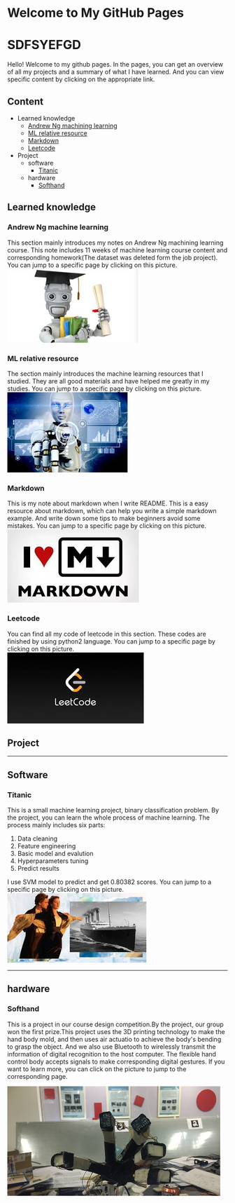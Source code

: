 # Welcome to My GitHub Pages  
<H1>SDFSYEFGD</H1>
Hello! Welcome to my github pages. In the pages, you can get an overview of all my projects and a summary of what I have learned. And you can view specific content by clicking on the appropriate link.

## Content  

* Learned knowledge  
	* [Andrew Ng machining learning](#andrew-ng-machine-learning)  
	* [ML relative resource](#ml_relative_resource)  
	* [Markdown](#markdown)  
	* [Leetcode](#leetcode)
* Project
	* software  
		* [Titanic](#titanic)  
	* hardware  
		* [Softhand](#softhand)  
	
	
## Learned knowledge  

### Andrew Ng machine learning  

This section mainly introduces my notes on Andrew Ng machining learning course. This note includes 11 weeks of machine learning course content and corresponding homework(The dataset was deleted form the job project). You can jump to a specific page by clicking on this picture.  
[![](/fig/fig_ML.jpg)][Andrew-Ng_ML_note]  

### ML relative resource  

The section mainly introduces the machine learning resources that I studied. They are all good materials and have helped me greatly in my studies.  You can jump to a specific page by clicking on this picture.  
[![](/fig/ML_resource.jpg)][ML_resource]   

### Markdown  

This is my note about markdown when I write README. This is a easy resource about markdown, which can help you write a simple markdown example. And write down some tips to make beginners avoid some mistakes. You can jump to a specific page by clicking on this picture.  
[![](/fig/markdown_log.jpg)][markdown_note]  

### Leetcode  

You can find all my code of leetcode in this section. These codes are finished by using python2 language.  You can jump to a specific page by clicking on this picture.  
[![](/fig/leetcode.jpg)][leetcode]  

## Project  

***
Software
---  

### Titanic  
This is a small machine learning project, binary classification problem. By the project, you can learn the whole process of machine learning.
The process mainly includes six parts:
1. Data cleaning    
2. Feature engineering   
3. Basic model and evalution  
4. Hyperparameters tuning   
5. Predict results  

 I use SVM model to predict and get 0.80382 scores. You can jump to a specific page by clicking on this picture.  
[![](/fig/Titanic.jpg)][Titanic]   

***  
hardware  
---  

### Softhand   
This is a project in our course design competition.By the project, our group won the first prize.This project uses the 3D printing technology to make the hand body mold, and then uses air actuatio to achieve the body's bending to grasp the object. And we also use Bluetooth to wirelessly transmit the information of digital recognition to the host computer. The flexible hand control body accepts signals to make corresponding digital gestures. If you want to learn more, you can click on the picture to jump to the corresponding page.  

[![](/fig/softhand_log.png)][softhand]   

[Andrew-Ng_ML_note]: https://github.com/guoguanglu/Andrew-Ng_machine-learning 'jump to Andrew-Ng ML note page'
[markdown_note]: https://github.com/guoguanglu/markdown-note 'jump to markdown note page'  
[leetcode]: https://github.com/guoguanglu/leetcode 'jump to leetcode page'  
[Titanic]: https://github.com/guoguanglu/Titanic 'jump to Titanic page'  
[ML_resource]: https://github.com/guoguanglu/ML_relative_resource 'jump to ML_resource'  
[softhand]:https://github.com/guoguanglu/softhand  'jump to Softhand project'  

